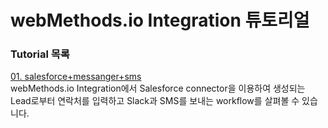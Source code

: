 # webMethods.io Integration 튜토리얼  
  
  
  ### Tutorial 목록  
  [01. salesforce+messanger+sms](https://github.com/SoftwareAG-Korea/tutorials/tree/master/wmio/integration/salesforce%2Bmessanger%2Bsms)  
  webMethods.io Integration에서 Salesforce connector을 이용하여 생성되는 Lead로부터 연락처를 입력하고 Slack과 SMS를 보내는 workflow를 살펴볼 수 있습니다.
  
  


